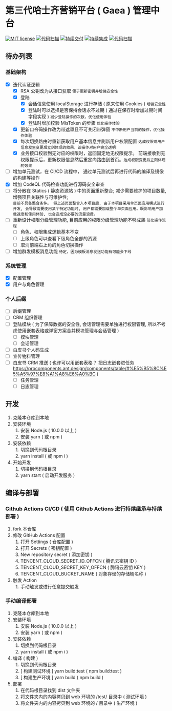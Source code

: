 # 第三代哈士齐营销平台 ( Gaea ) 管理中台

[![MIT license](https://img.shields.io/badge/license-MIT-brightgreen.svg)](https://opensource.org/licenses/MIT) [![代码扫描](https://github.com/offcn-jl/gaea-middle-end/workflows/CD%20CodeQL/badge.svg)](https://github.com/offcn-jl/gaea-middle-end/actions?query=workflow%3ACD%20CodeQL) [![持续交付](https://github.com/offcn-jl/gaea-middle-end/workflows/CD/badge.svg)](https://github.com/offcn-jl/gaea-middle-end/actions?query=workflow%3ACD) [![持续集成](https://github.com/offcn-jl/gaea-middle-end/workflows/CI/badge.svg)](https://github.com/offcn-jl/gaea-middle-end/actions?query=workflow%3ACI) [![代码扫描](https://github.com/offcn-jl/gaea-middle-end/workflows/CI%20CodeQL/badge.svg)](https://github.com/offcn-jl/gaea-middle-end/actions?query=workflow%3ACI%20CodeQL)

## 待办列表

### 基础架构

- [x] 迭代认证逻辑
  - [x] RSA 公钥改为从接口获取 `便于更新密钥并增强安全性`
  - [x] 登陆
    - [x] 会话信息使用 localStorage 进行存储 ( 原来使用 Cookies ) `增强安全性`
    - [x] 登陆时可以选择是否保持会话永不过期 ( 通过在保存时增加过期时间字段实现 ) `减少登陆操作的次数，优化使用体验`
    - [x] 登陆时增加校验 MisToken 的步骤 `优化操作体验`
  - [x] 更新口令码操作改为带遮罩且不可关闭带弹窗 `不中断用户当前的操作，优化操作体验`
  - [x] 每次切换路由时重新获取用户基本信息并刷新用户权限配置 `达成权限或用户信息发生变更后立刻体现的效果，该操作对用户完全透明`
  - [x] 业务接口校验到无对应的权限时，返回固定地无权限提示。 前端接收到无权限提示后，更新权限信息然后重定向路由到首页。`达成权限变更后立刻体现的效果`
- [ ] 增加单元测试，在 CI/CD 流程中， 通过单元测试后再进行代码的编译及镜像的构建等操作
- [x] 增加 CodeQL 代码检查功能进行源码安全审查
- [ ] 将分散在 Statics ( 静态资源站 ) 中的页面重新整合; 减少需要维护的项目数量, 增强项目关联性与可维护性;  
       `目前不具备整合条件。 将上述页面整合入本项目后, 由于本项目采用单页面应用模式进行开发, 会导致需要使用某个特定功能时, 用户都需要加载整个单页面应用。既影响用户加载速度和使用体验, 也会造成没必要的流量浪费。`
- [ ] 重新设计权限分级管理功能, 目前应用的权限分级管理功能不够成熟 `简化操作流程`
  - [ ] 角色、权限集成逻辑基本不变
  - [ ] 上级角色可以查看下级角色全部的资源
  - [ ] 取消前端右上角的角色切换操作
- [ ] 增加群发模板消息功能 `待定，因为模板消息发送功能有可能会下线`

### 系统管理

- [x] 配置管理
- [x] 用户与角色管理

### 个人后缀

- [ ] 后缀管理
- [ ] CRM 组织管理
- [ ] 登陆模块 ( 为了保障数据的安全性, 会话管理需要单独进行权限管理, 所以不考虑使用嵌套表格或弹窗方案合并模块管理与会话管理 )
  - [ ] 模块管理
  - [ ] 会话管理
- [ ] 白皮书个人码生成
- [ ] 宣传物料管理
- [ ] 白皮书 CRM 推送 ( 也许可以用嵌套表格？ 把日志嵌套进任务 https://procomponents.ant.design/components/table/#%E5%B5%8C%E5%A5%97%E8%A1%A8%E6%A0%BC )
  - [ ] 任务管理
  - [ ] 日志管理

## 开发

1. 克隆本仓库到本地
1. 安装环境
   1. 安装 Node.js ( 10.0.0 以上 )
   1. 安装 yarn ( 或 npm )
1. 安装依赖
   1. 切换到代码根目录
   1. yarn install ( 或 npm i )
1. 开始开发
   1. 切换到代码根目录
   1. yarn start ( 启动开发服务 )

## 编译与部署

### Github Actions CI/CD ( 使用 Github Actions 进行持续继承与持续部署 )

1. fork 本仓库
1. 修改 GitHub Actions 配置
   1. 打开 Settings ( 仓库配置 )
   1. 打开 Secrets ( 密钥配置 )
   1. New repository secret ( 添加密钥 )
   1. TENCENT_CLOUD_SECRET_ID_OFFCN ( 腾讯云密钥 ID )
   1. TENCENT_CLOUD_SECRET_KEY_OFFCN ( 腾讯云密钥 KEY )
   1. TENCENT_CLOUD_BUCKET_NAME ( 对象存储的存储桶名称 )
1. 触发 Action
   1. 手动触发或进行任意提交触发

### 手动编译部署

1. 克隆本仓库到本地
1. 安装环境
   1. 安装 Node.js ( 10.0.0 以上 )
   1. 安装 yarn ( 或 npm )
1. 安装依赖
   1. 切换到代码根目录
   1. yarn install ( 或 npm i )
1. 编译 ( 构建 )
   1. 切换到代码根目录
   1. [ 构建测试环境 ] yarn build:test ( npm build:test )
   1. [ 构建生产环境 ] yarn build ( npm build )
1. 部署
   1. 在代码根目录找到 dist 文件夹
   1. 将文件夹内的内容拷贝到 web 环境的 /test/ 目录中 ( 测试环境 )
   1. 将文件夹内的内容拷贝到 web 环境的 / 目录中 ( 生产环境 )
